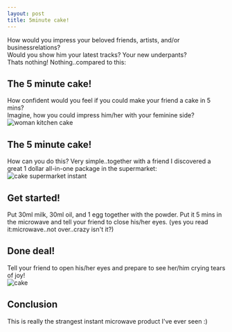 ```yaml
---
layout: post
title: 5minute cake!
---
```

How would you impress your beloved friends, artists, and/or businessrelations?  
Would you show him your latest tracks? Your new underpants?  
Thats nothing! Nothing..compared to this:

The 5 minute cake!
------------------

  
How confident would you feel if you could make your friend a cake in 5 mins?  
Imagine, how you could impress him/her with your feminine side?  
![woman kitchen cake](http://www.leondustar.nl/img/womankitchen.jpeg)  
  
The 5 minute cake!
------------------

  
How can you do this? Very simple..together with a friend I discovered a great 1 dollar all-in-one package in the supermarket:  
![cake supermarket instant](http://www.leondustar.nl/img/photo1.JPG)  
  
  
  
  
  
  
  
  
  
  
  
Get started!
------------

  
Put 30ml milk, 30ml oil, and 1 egg together with the powder. Put it 5 mins in the microwave and tell your friend to close his/her eyes. (yes you read it:microwave..not over..crazy isn't it?)   
  
Done deal!
----------

  
Tell your friend to open his/her eyes and prepare to see her/him crying tears of joy!  
![cake ](http://www.leondustar.nl/img/cake2.JPG)  
  
  
  
  
  
  
  
  
  
  
  
  
  
  
  
  
  
  
  
Conclusion
----------

  
This is really the strangest instant microwave product I've ever seen :)  
  